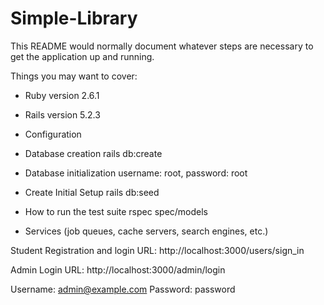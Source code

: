# Simple-Library
This README would normally document whatever steps are necessary to get the application up and running.

Things you may want to cover:

* Ruby version 2.6.1

* Rails version 5.2.3

* Configuration

* Database creation rails db:create

* Database initialization username: root, password: root

* Create Initial Setup rails db:seed

* How to run the test suite rspec spec/models

* Services (job queues, cache servers, search engines, etc.)

Student Registration and login URL: http://localhost:3000/users/sign_in

Admin Login URL: http://localhost:3000/admin/login

Username: admin@example.com
Password: password
